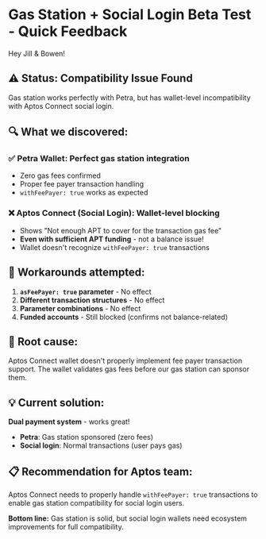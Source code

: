 # Gas Station + Social Login Beta Test - Quick Feedback

Hey Jill & Bowen! 

## ⚠️ **Status: Compatibility Issue Found** 
Gas station works perfectly with Petra, but has wallet-level incompatibility with Aptos Connect social login.

## 🔍 **What we discovered:**

### ✅ **Petra Wallet**: Perfect gas station integration
- Zero gas fees confirmed
- Proper fee payer transaction handling
- `withFeePayer: true` works as expected

### ❌ **Aptos Connect (Social Login)**: Wallet-level blocking
- Shows "Not enough APT to cover for the transaction gas fee"
- **Even with sufficient APT funding** - not a balance issue!
- Wallet doesn't recognize `withFeePayer: true` transactions

## 🔧 **Workarounds attempted:**
1. **`asFeePayer: true` parameter** - No effect
2. **Different transaction structures** - No effect  
3. **Parameter combinations** - No effect
4. **Funded accounts** - Still blocked (confirms not balance-related)

## 🎯 **Root cause:**
Aptos Connect wallet doesn't properly implement fee payer transaction support. The wallet validates gas fees before our gas station can sponsor them.

## 💡 **Current solution:**
**Dual payment system** - works great!
- **Petra**: Gas station sponsored (zero fees)
- **Social login**: Normal transactions (user pays gas)

## 📋 **Recommendation for Aptos team:**
Aptos Connect needs to properly handle `withFeePayer: true` transactions to enable gas station compatibility for social login users.

**Bottom line:** Gas station is solid, but social login wallets need ecosystem improvements for full compatibility.